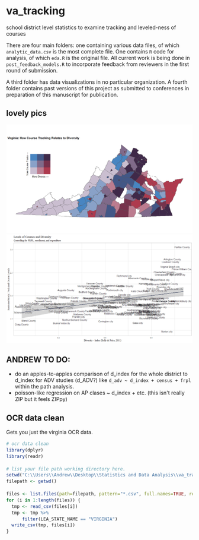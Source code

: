 # va_tracking
school district level statistics to examine tracking and leveled-ness of courses

There are four main folders: one containing various data files, of which `analytic_data.csv` is the most complete file. One contains `R` code for analysis, of which `eda.R` is the original file. All current work is being done in ` post_feedback_models.R` to incorporate feedback from reviewers in the first round of submission. 

A third folder has data visualizations in no particular organization. A fourth folder contains past versions of this project as submitted to conferences in preparation of this manuscript for publication. 

## lovely pics
![](https://github.com/McCartneyAC/va_tracking/blob/master/data_vis/diversity_and_trackedness_map.png?raw=true)
![](https://github.com/McCartneyAC/va_tracking/blob/master/data_vis/plot_c_names_expenditure.png?raw=true?raw=true)


## ANDREW TO DO: 
* do an apples-to-apples comparison of d_index for the whole district to d_index for ADV studies (d_ADV?) 
  like `d_adv ~ d_index + census + frpl` within the path analysis. 
* poisson-like regression on AP clases ~ d_index + etc. (this isn't really ZIP but it feels ZIPpy) 


## OCR data clean
Gets you just the virginia OCR data. 

```r 
# ocr data clean
library(dplyr)
library(readr)

# list your file path working directory here. 
setwd("C:\\Users\\Andrew\\Desktop\\Statistics and Data Analysis\\va_tracking-master\\data_files\\ocr2017\\")
filepath <- getwd()

files <- list.files(path=filepath, pattern="*.csv", full.names=TRUE, recursive=FALSE)
for (i in 1:length(files)) {
  tmp <- read_csv(files[i])    
  tmp <- tmp %>%     
      filter(LEA_STATE_NAME == "VIRGINIA")    
  write_csv(tmp, files[i])
}
```
